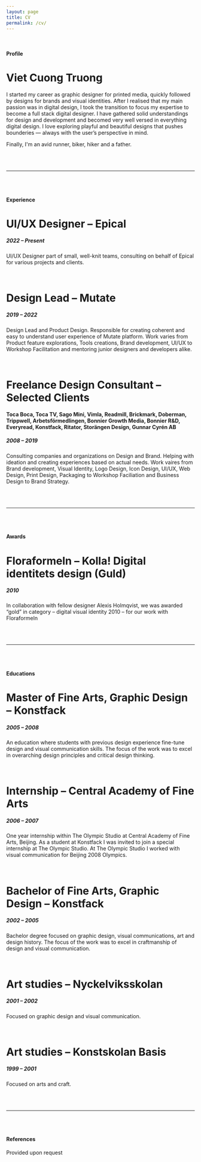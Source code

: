 ```yaml
---
layout: page
title: CV
permalink: /cv/
---
```

<br>

#### Profile

# **Viet Cuong Truong**

I started my career as graphic designer for printed media, quickly followed by designs for brands and visual identities. After I realised that my main passion was in digital design, I took the transition to focus my expertise to become a full stack digital designer. I have gathered solid understandings for design and development and becomed very well versed in everything digital design. I love exploring playful and beautiful designs that pushes bounderies — always with the user’s perspective in mind.

Finally, I'm an avid runner, biker, hiker and a father.

<br><br>

---

<br><br>

#### Experience

# **UI/UX Designer – Epical**

##### *2022 – Present*

UI/UX Designer part of small, well-knit teams, consulting on behalf of Epical for various projects and clients.

<br>

# **Design Lead – Mutate**

##### *2019 – 2022*

Design Lead and Product Design. Responsible for creating coherent and easy to understand user experience of Mutate platform. Work varies from Product feature explorations, Tools creations, Brand development, UI/UX to Workshop Facilitation and mentoring junior designers and developers alike.

<br>

# **Freelance Design Consultant – Selected Clients**

**Toca Boca, Toca TV, Sago Mini, Vimla, Readmill, Brickmark, Doberman, Trippwell, Arbetsförmedlingen, Bonnier Growth Media, Bonnier R&D, Everyread, Konstfack, Ritator, Storängen Design, Gunnar Cyrén AB**

##### *2008 – 2019*

Consulting companies and organizations on Design and Brand. Helping with ideation and creating experiences based on actual needs. Work vaires from Brand development, Visual Identity, Logo Design, Icon Design, UI/UX, Web Design, Print Design, Packaging to Workshop Faciliation and Business Design to Brand Strategy.

<br><br>

---

<br><br>

#### Awards

# **Floraformeln – Kolla! Digital identitets design (Guld)**

##### *2010*

In collaboration with fellow designer Alexis Holmqvist, we was awarded “gold” in category – digital visual identity 2010 – for our work with Floraformeln

<br><br>

---

<br><br>

#### Educations

# **Master of Fine Arts, Graphic Design – Konstfack**

##### *2005 – 2008*

An education where students with previous design experience fine-tune design and visual communication skills. The focus of the work was to excel in overarching design principles and critical design thinking.

<br>

# **Internship – Central Academy of Fine Arts**

##### *2006 – 2007*

One year internship within The Olympic Studio at Central Academy of Fine Arts, Beijing. As a student at Konstfack I was invited to join a special internship at The Olympic Studio. At The Olympic Studio I worked with visual communication for Beijing 2008 Olympics.

<br>

# **Bachelor of Fine Arts, Graphic Design – Konstfack**

##### *2002 – 2005*

Bachelor degree focused on graphic design, visual communications, art and design history. The focus of the work was to excel in craftmanship of design and visual communication.

<br>

# **Art studies – Nyckelviksskolan**

##### *2001 – 2002*

Focused on graphic design and visual communication.

<br>

# **Art studies – Konstskolan Basis**

##### *1999 – 2001*

Focused on arts and craft.

<br><br>

---

<br><br>

#### References

Provided upon request